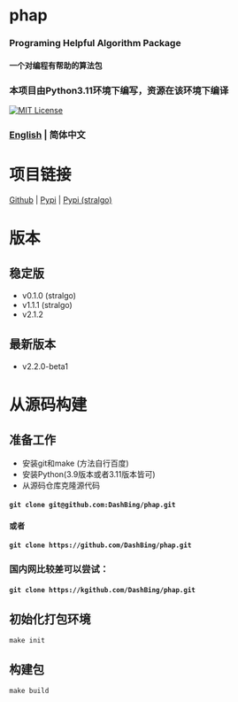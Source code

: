 # phap
### Programing Helpful Algorithm Package
#### 一个对编程有帮助的算法包
### 本项目由Python3.11环境下编写，资源在该环境下编译
[![MIT License](https://img.shields.io/badge/license-MIT-blue.svg?style=flat)](http://choosealicense.com/licenses/mit/)
### [English](README.md)  | 简体中文

# 项目链接
[Github](https://github.com/DashBing/phap/ "Github") | [Pypi](https://pypi.org/project/phap/ "Pypi") | [Pypi (stralgo)](https://pypi.org/project/stralgo/ "Pypi (stralgo)")

# 版本
## 稳定版
+ v0.1.0 (stralgo)
+ v1.1.1 (stralgo)
+ v2.1.2

## 最新版本
+ v2.2.0-beta1

# 从源码构建
## 准备工作
+ 安装git和make (方法自行百度)
+ 安装Python(3.9版本或者3.11版本皆可)
+ 从源码仓库克隆源代码
#### ```git clone git@github.com:DashBing/phap.git```
#### 或者
#### ```git clone https://github.com/DashBing/phap.git```
### 国内网比较差可以尝试：
#### ```git clone https://kgithub.com/DashBing/phap.git```

## 初始化打包环境
```make init```

## 构建包
```make build```
